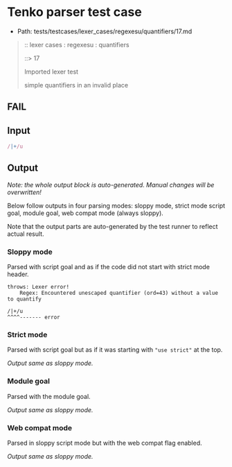 # Tenko parser test case

- Path: tests/testcases/lexer_cases/regexesu/quantifiers/17.md

> :: lexer cases : regexesu : quantifiers
>
> ::> 17
>
> Imported lexer test
>
> simple quantifiers in an invalid place

## FAIL

## Input

`````js
/|+/u
`````

## Output

_Note: the whole output block is auto-generated. Manual changes will be overwritten!_

Below follow outputs in four parsing modes: sloppy mode, strict mode script goal, module goal, web compat mode (always sloppy).

Note that the output parts are auto-generated by the test runner to reflect actual result.

### Sloppy mode

Parsed with script goal and as if the code did not start with strict mode header.

`````
throws: Lexer error!
    Regex: Encountered unescaped quantifier (ord=43) without a value to quantify

/|+/u
^^^^------- error
`````

### Strict mode

Parsed with script goal but as if it was starting with `"use strict"` at the top.

_Output same as sloppy mode._

### Module goal

Parsed with the module goal.

_Output same as sloppy mode._

### Web compat mode

Parsed in sloppy script mode but with the web compat flag enabled.

_Output same as sloppy mode._
